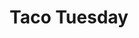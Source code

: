 ---
title: "Taco Tuesday"
summary: "All Tacos 50% off! - Placeholder"
day: 2
img: ""
description: ""
---